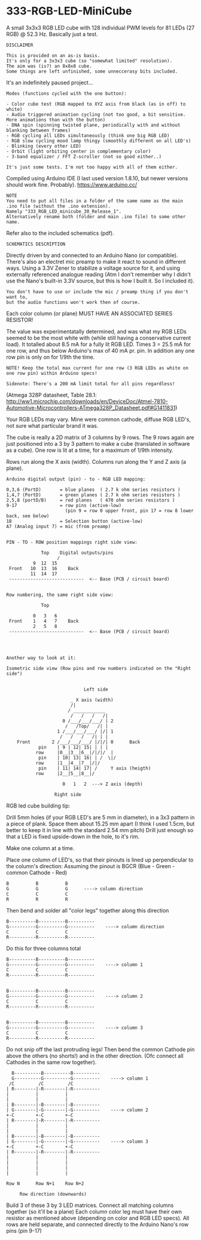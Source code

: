 # 333-RGB-LED-MiniCube

A small 3x3x3 RGB LED cube with 128 individual PWM levels for 81 LEDs (27 RGB) @ 52.3 Hz.
Basically just a test.

    DISCLAIMER

    This is provided on an as-is basis.
    It's only for a 3x3x3 cube (so "somewhat limited" resolution).
    The aim was (is?) an 8x8x8 cube.
    Some things are left unfinished, some unneccerasy bits included.

It's an indefinitely paused project...

    Modes (functions cycled with the one button):
    
    - Color cube test (RGB mapped to XYZ axis from black (as in off) to white)
    - Audio triggered animation cycling (not too good, a bit sensitive. More animations than with the button)
    - DNA spin (spinning twisted plane, periodically with and without blanking between frames)
    - RGB cycling all LEDs simultaneously (think one big RGB LED)
    - RGB slow cycling mood lamp thingy (smoothly different on all LED's)
    - Blinking (every other LED)
    - Orbit (light orbiting center in complementary color)
    - 3-band equalizer / FFT Z-scroller (not so good either..)

    It's just some tests. I'm not too happy with all of them either.

Compiled using Arduino IDE (I last used version 1.8.10, but newer versions should work fine. Probably).
https://www.arduino.cc/

    NOTE
    You need to put all files in a folder of the same name as the main .ino file (without the .ino extension).
    Namely "333_RGB_LED_minicube_30_Release_1".
    Alternatively rename both (folder and main .ino file) to some other name.


Refer also to the included schematics (pdf).

    SCHEMATICS DESCRIPTION

Directly driven by and connected to an Arduino Nano (or compatible). There's also an electret mic preamp to make it react to sound in different ways. Using a 3.3V Zener to stabilize a voltage source for it, and using externally referenced analogue reading (Atm I don't remember why I didn't use the Nano's built-in 3.3V source, but this is how I built it. So I included it).

    You don't have to use or include the mic / preamp thing if you don't want to,
    but the audio functions won't work then of course.

Each color column (or plane) MUST HAVE AN ASSOCIATED SERIES RESISTOR!

The value was experimentatally determined, and was what my RGB LEDs seemed to be the most white with (while still having a conservative current load). It totalled about 8.5 mA for a fully lit RGB LED. Times 3 = 25.5 mA for one row, and thus below Arduino's max of 40 mA pr. pin. In addition any one row pin is only on for 1/9th the time.
  
    NOTE! Keep the total max current for one row (3 RGB LEDs as white on one row pin) within Arduino specs!

    Sidenote: There's a 200 mA limit total for all pins regardless!
   (Atmega 328P datasheet, Table 28.1: http://ww1.microchip.com/downloads/en/DeviceDoc/Atmel-7810-Automotive-Microcontrollers-ATmega328P_Datasheet.pdf#G1411831)
  
Your RGB LEDs may vary. Mine were common cathode, diffuse RGB LED's, not sure what particular brand it was.
 


The cube is really a 2D matrix of 3 columns by 9 rows.
The 9 rows again are just positioned into a 3 by 3 pattern to make a cube (translated in software as a cube).
One row is lit at a time, for a maximum of 1/9th intensity.

Rows run along the X axis (width).
Columns run along the Y and Z axis (a plane).


    Arduino digital output (pin) - to - RGB LED mapping:

    0,3,6 (PortD)       = blue planes  ( 2.7 k ohm series resistors )
    1,4,7 (PortD)       = green planes ( 2.7 k ohm series resistors )
    2,5,8 (portD/B)     = red planes   ( 470 ohm series resistors )
    9-17                = row pins (active-low)
                          (pin 9 = row 0 upper front, pin 17 = row 8 lower back, see below)
    18                  = Selection button (active-low)
    A7 (Analog input 7) = mic (from preamp)


    PIN - TO - ROW position mappings right side view:

                 Top    Digital outputs/pins
                       /
              9  12  15
     Front   10  13  16    Back
             11  14  17
     ----------------------------  <-- Base (PCB / circuit board)


    Row numbering, the same right side view:

                 Top

              0   3   6
     Front    1   4   7    Back
              2   5   8
     ----------------------------  <-- Base (PCB / circuit board)




    Another way to look at it:

    Isometric side view (Row pins and row numbers indicated on the "Right side")

        
                                 Left side
          
                            _ X axis (width)
                            /|
                           / ____________
                            /   /   /   /|
                         0 /___/___/___/ | 2
                          /   /Top/   /| |
                       1 /___/___/___/ |/| 1
                        /   /   /   /| | |
        Front        2 /___/___/___/ |/|/| 0      Back
                pin    | 9 | 12| 15| | | |
               row     |0__|3__|6__|/|/|/  |
                pin    | 10| 13| 16| | /  \|/
               row     |1__|4__|7__|/|/    
                pin    | 11| 14| 17| /     Y axis (heigth)
               row     |2__|5__|8__|/
                      
                         0   1   2  ---> Z axis (depth)
                
                      Right side


RGB led cube building tip:

Drill 5mm holes (if your RGB LED's are 5 mm in diameter), in a 3x3 pattern in a piece of plank.
Space them about 15.25 mm apart (I think I used 1.5cm, but better to keep it in line with the standard 2.54 mm pitch)
Drill just enough so that a LED is fixed upside-down in the hole, to it's rim.

Make one column at a time.

Place one column of LED's, so that their pinouts is lined up perpendicular to the column's direction:
Assuming the pinout is BGCR (Blue - Green - common Cathode - Red)

    B          B          B
    G          G          G      ----> column direction
    C          C          C
    R          R          R


Then bend and solder all "color legs" together along this direction

    B----------B----------B----------
    G----------G----------G----------    ----> column direction
    C          C          C
    R----------R----------R----------

Do this for three columns total


    B----------B----------B----------
    G----------G----------G----------    ----> column 1
    C          C          C
    R----------R----------R----------


    B----------B----------B----------
    G----------G----------G----------    ----> column 2
    C          C          C
    R----------R----------R----------


    B----------B----------B----------
    G----------G----------G----------    ----> column 3
    C          C          C
    R----------R----------R----------

Do not snip off the last protruding legs!
Then bend the common Cathode pin above the others (no shorts!) and in the other direction.
(Ofc connect all Cathodes in the same row together).

      B----------B----------B----------
      G----------G----------G----------    ----> column 1
     /C         /C         /C
    | R--------|-R--------|-R----------
    |          |          | 
    |          |          | 
    | B--------|-B--------|-B----------
    | G--------|-G--------|-G----------    ----> column 2
    +-C        +-C        +-C
    | R--------|-R--------|-R----------
    |          |          |
    |          |          |
    | B--------|-B--------|-B----------
    | G--------|-G--------|-G----------    ----> column 3
    +-C        +-C        +-C
    | R--------|-R--------|-R----------
    |          |          |
    |          |          |
    |          |          |
    |          |          |
  
    Row N      Row N+1    Row N+2

         Row direction (downwards)

Build 3 of these 3 by 3 LED matrices.
Connect all matching columns together (so it'll be a plane)
Each column color leg must have their own resistor as mentioned above (depending on color and RGB LED specs).
All rows are held separate, and connected directly to the Arduino Nano's row pins (pin 9-17)

